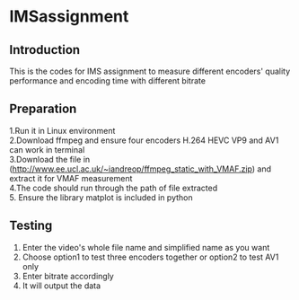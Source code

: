 # IMSassignment
## Introduction
This is the codes for IMS assignment to measure different encoders' quality performance and encoding time with different bitrate<br>
## Preparation
1.Run it in Linux environment <br>
2.Download ffmpeg and ensure four encoders H.264 HEVC VP9 and AV1 can work in terminal <br>
3.Download the file in (http://www.ee.ucl.ac.uk/~iandreop/ffmpeg_static_with_VMAF.zip) and extract it for VMAF measurement <br>
4.The code should run through the path of file extracted <br>
5. Ensure the library matplot is included in python <br>
## Testing
1. Enter the video's whole file name and simplified name as you want<br>
2. Choose option1 to test three encoders together or option2 to test AV1 only<br>
3. Enter bitrate accordingly<br>
4. It will output the data<br>

